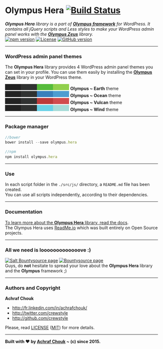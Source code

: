 # Olympus Hera [![Build Status](https://img.shields.io/travis/crewstyle/OlympusHera.svg?style=flat-square)](https://travis-ci.org/crewstyle/OlympusHera)

_**Olympus Hera** library is a part of [**Olympus framework**](https://github.com/crewstyle/Olympus) for WordPress.
It contains all jQuery scripts and Less styles to make your WordPress admin panel works with the [**Olympus Zeus**](https://github.com/crewstyle/OlympusZeus) library._  
[![npm version](https://img.shields.io/npm/v/olympus.hera.svg?style=flat-square)](https://www.npmjs.com/package/olympus.hera) 
[![License](https://img.shields.io/github/license/crewstyle/OlympusHera.svg?style=flat-square)](https://github.com/crewstyle/OlympusHera/blob/master/LICENSE) 
[![GitHub version](https://img.shields.io/github/tag/crewstyle/OlympusHera.svg?style=flat-square)](https://github.com/crewstyle/OlympusHera)  

---

### WordPress admin panel themes

The **Olympus Hera** library provides 4 WordPress admin panel themes you can set in your profile. 
You can use them easily by installing the [**Olympus Zeus**](https://github.com/crewstyle/OlympusZeus) library in your WordPress theme.

![Olympus ~ Earth](https://raw.githubusercontent.com/crewstyle/OlympusHera/master/images/earth.jpg) **Olympus ~ Earth** theme  
![Olympus ~ Ocean](https://raw.githubusercontent.com/crewstyle/OlympusHera/master/images/ocean.jpg) **Olympus ~ Ocean** theme  
![Olympus ~ Vulcan](https://raw.githubusercontent.com/crewstyle/OlympusHera/master/images/vulcan.jpg) **Olympus ~ Vulcan** theme  
![Olympus ~ Wind](https://raw.githubusercontent.com/crewstyle/OlympusHera/master/images/wind.jpg) **Olympus ~ Wind** theme

---

### Package manager

````javascript
//bower
bower install --save olympus.hera
````

````javascript
//npm
npm install olympus.hera
````

---

### Use

In each script folder in the `./src/js/` directory, a `README.md` file has been created.  
You can use all scripts independently, according to their dependencies.

---

### Documentation

[To learn more about the **Olympus Hera** library, read the docs](https://olympus.readme.io/).  
The Olympus Hera uses [ReadMe.io](https://readme.io) which was built entirely on Open Source projects.

---

### All we need is looooooooooooove :)

[![Salt Bountysource page](https://img.shields.io/badge/Salt%20Bountysource-♥-brightgreen.svg?style=flat-square)](https://salt.bountysource.com/teams/olympus) [![Bountysource page](https://img.shields.io/badge/Bountysource-♥-brightgreen.svg?style=flat-square)](https://www.bountysource.com/teams/olympus)  
Guys, do **not** hesitate to spread your love about the **Olympus Hera** library and the **Olympus** framework ;)

---

### Authors and Copyright

**Achraf Chouk**

+ http://fr.linkedin.com/in/achrafchouk/
+ http://twitter.com/crewstyle
+ http://github.com/crewstyle

Please, read [LICENSE](https://github.com/crewstyle/OlympusHera/blob/master/LICENSE "LICENSE") ([MIT](http://opensource.org/licenses/MIT "MIT")) for more details.

---

**Built with ♥ by [Achraf Chouk](http://github.com/crewstyle "Achraf Chouk") ~ (c) since 2015.**
